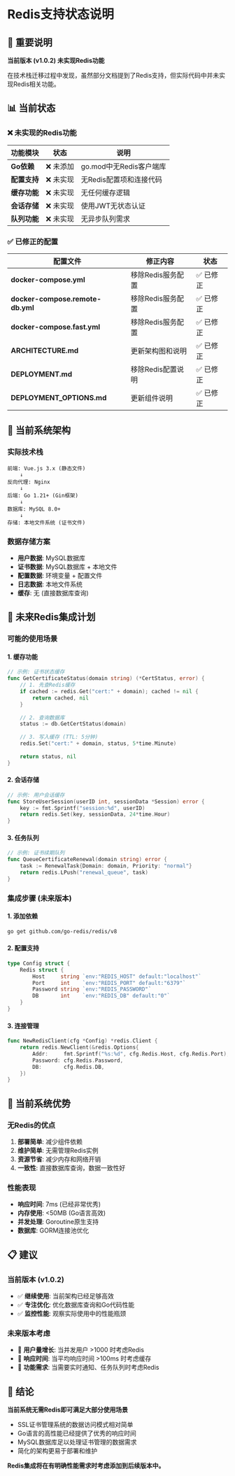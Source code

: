 # Redis支持状态说明

## 🚨 重要说明

**当前版本 (v1.0.2) 未实现Redis功能**

在技术栈迁移过程中发现，虽然部分文档提到了Redis支持，但实际代码中并未实现Redis相关功能。

## 📊 当前状态

### ❌ 未实现的Redis功能

| 功能模块 | 状态 | 说明 |
|---------|------|------|
| **Go依赖** | ❌ 未添加 | go.mod中无Redis客户端库 |
| **配置支持** | ❌ 未实现 | 无Redis配置项和连接代码 |
| **缓存功能** | ❌ 未实现 | 无任何缓存逻辑 |
| **会话存储** | ❌ 未实现 | 使用JWT无状态认证 |
| **队列功能** | ❌ 未实现 | 无异步队列需求 |

### ✅ 已修正的配置

| 配置文件 | 修正内容 | 状态 |
|---------|---------|------|
| **docker-compose.yml** | 移除Redis服务配置 | ✅ 已修正 |
| **docker-compose.remote-db.yml** | 移除Redis服务配置 | ✅ 已修正 |
| **docker-compose.fast.yml** | 移除Redis服务配置 | ✅ 已修正 |
| **ARCHITECTURE.md** | 更新架构图和说明 | ✅ 已修正 |
| **DEPLOYMENT.md** | 移除Redis配置说明 | ✅ 已修正 |
| **DEPLOYMENT_OPTIONS.md** | 更新组件说明 | ✅ 已修正 |

## 🎯 当前系统架构

### 实际技术栈
```
前端: Vue.js 3.x (静态文件)
    ↓
反向代理: Nginx
    ↓
后端: Go 1.21+ (Gin框架)
    ↓
数据库: MySQL 8.0+
    ↓
存储: 本地文件系统 (证书文件)
```

### 数据存储方案
- **用户数据**: MySQL数据库
- **证书数据**: MySQL数据库 + 本地文件
- **配置数据**: 环境变量 + 配置文件
- **日志数据**: 本地文件系统
- **缓存**: 无 (直接数据库查询)

## 🔮 未来Redis集成计划

### 可能的使用场景

#### 1. 缓存功能
```go
// 示例: 证书状态缓存
func GetCertificateStatus(domain string) (*CertStatus, error) {
    // 1. 先查Redis缓存
    if cached := redis.Get("cert:" + domain); cached != nil {
        return cached, nil
    }
    
    // 2. 查询数据库
    status := db.GetCertStatus(domain)
    
    // 3. 写入缓存 (TTL: 5分钟)
    redis.Set("cert:" + domain, status, 5*time.Minute)
    
    return status, nil
}
```

#### 2. 会话存储
```go
// 示例: 用户会话缓存
func StoreUserSession(userID int, sessionData *Session) error {
    key := fmt.Sprintf("session:%d", userID)
    return redis.Set(key, sessionData, 24*time.Hour)
}
```

#### 3. 任务队列
```go
// 示例: 证书续期队列
func QueueCertificateRenewal(domain string) error {
    task := RenewalTask{Domain: domain, Priority: "normal"}
    return redis.LPush("renewal_queue", task)
}
```

### 集成步骤 (未来版本)

#### 1. 添加依赖
```bash
go get github.com/go-redis/redis/v8
```

#### 2. 配置支持
```go
type Config struct {
    Redis struct {
        Host     string `env:"REDIS_HOST" default:"localhost"`
        Port     int    `env:"REDIS_PORT" default:"6379"`
        Password string `env:"REDIS_PASSWORD"`
        DB       int    `env:"REDIS_DB" default:"0"`
    }
}
```

#### 3. 连接管理
```go
func NewRedisClient(cfg *Config) *redis.Client {
    return redis.NewClient(&redis.Options{
        Addr:     fmt.Sprintf("%s:%d", cfg.Redis.Host, cfg.Redis.Port),
        Password: cfg.Redis.Password,
        DB:       cfg.Redis.DB,
    })
}
```

## 🚀 当前系统优势

### 无Redis的优点
1. **部署简单**: 减少组件依赖
2. **维护简单**: 无需管理Redis实例
3. **资源节省**: 减少内存和网络开销
4. **一致性**: 直接数据库查询，数据一致性好

### 性能表现
- **响应时间**: 7ms (已经非常优秀)
- **内存使用**: <50MB (Go语言高效)
- **并发处理**: Goroutine原生支持
- **数据库**: GORM连接池优化

## 📋 建议

### 当前版本 (v1.0.2)
- ✅ **继续使用**: 当前架构已经足够高效
- ✅ **专注优化**: 优化数据库查询和Go代码性能
- ✅ **监控性能**: 观察实际使用中的性能瓶颈

### 未来版本考虑
- 🔮 **用户量增长**: 当并发用户 >1000 时考虑Redis
- 🔮 **响应时间**: 当平均响应时间 >100ms 时考虑缓存
- 🔮 **功能需求**: 当需要实时通知、任务队列时考虑Redis

## 🎯 结论

**当前系统无需Redis即可满足大部分使用场景**

- SSL证书管理系统的数据访问模式相对简单
- Go语言的高性能已经提供了优秀的响应时间
- MySQL数据库足以处理证书管理的数据需求
- 简化的架构更易于部署和维护

**Redis集成将在有明确性能需求时考虑添加到后续版本中。**

